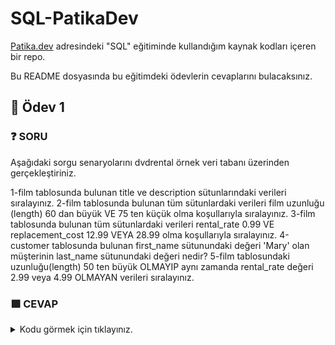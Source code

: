 # SQL-PatikaDev
[Patika.dev](https://app.patika.dev/egitimler) adresindeki "SQL" eğitiminde kullandığım kaynak kodları içeren bir repo.

Bu README dosyasında bu eğitimdeki ödevlerin cevaplarını bulacaksınız.
## :brain: Ödev 1 

### :question: SORU 
Aşağıdaki sorgu senaryolarını dvdrental örnek veri tabanı üzerinden gerçekleştiriniz.

1-film tablosunda bulunan title ve description sütunlarındaki verileri sıralayınız.
2-film tablosunda bulunan tüm sütunlardaki verileri film uzunluğu (length) 60 dan büyük VE 75 ten küçük olma koşullarıyla sıralayınız.
3-film tablosunda bulunan tüm sütunlardaki verileri rental_rate 0.99 VE replacement_cost 12.99 VEYA 28.99 olma koşullarıyla sıralayınız.
4-customer tablosunda bulunan first_name sütunundaki değeri 'Mary' olan müşterinin last_name sütunundaki değeri nedir?
5-film tablosundaki uzunluğu(length) 50 ten büyük OLMAYIP aynı zamanda rental_rate değeri 2.99 veya 4.99 OLMAYAN verileri sıralayınız.

### :green_square: CEVAP

<details>
<summary>Kodu görmek için tıklayınız.</summary>
```
SELECT title , description FROM film ;

SELECT * FROM film 
WHERE  length > 60 AND length < 75 ;

SELECT * FROM film 
WHERE  rental_rate = 0.99 AND (replacement_cost = 12.99 OR replacement_cost = 28.99) ;

SELECT last_name FROM customer 
WHERE  first_name = 'Mary' ;

SELECT * FROM film 
WHERE  length <= 50 AND NOT(rental_rate = 2.99 OR rental_rate = 4.99) ;
```
